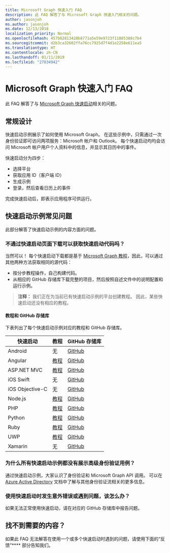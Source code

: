```yaml
---
title: Microsoft Graph 快速入门 FAQ
description: 此 FAQ 解答了与 Microsoft Graph 快速入门相关的问题。
author: jasonjoh
ms.author: jasonjoh
ms.date: 12/13/2018
localization_priority: Normal
ms.openlocfilehash: 457b82813420b8771a5e59e9723f11885388c7b4
ms.sourcegitcommit: d2b3ca32602ffa76cc7925d7f4d1e2258e611ea5
ms.translationtype: HT
ms.contentlocale: zh-CN
ms.lasthandoff: 01/11/2019
ms.locfileid: "27834942"
---
```

# <a name="microsoft-graph-quick-start-faq"></a>Microsoft Graph 快速入门 FAQ

此 FAQ 解答了与 [Microsoft Graph 快速启动](https://developer.microsoft.com/graph/quick-start)相关的问题。

## <a name="general-design"></a>常规设计

快速启动示例展示了如何使用 Microsoft Graph。 在这些示例中，只需通过一次身份验证即可访问两项服务：Microsoft 帐户和 Outlook。 每个快速启动均均会访问 Microsoft 帐户用户个人资料中的信息，并显示其日历中的事件。

快速启动分为四步：

- 选择平台
- 获取应用 ID（客户端 ID）
- 生成示例
- 登录，然后查看日历上的事件

完成快速启动后，即表示应用程序可供运行。

## <a name="general-quick-start-sample-questions"></a>快速启动示例常见问题

<!-- markdownlint-disable MD026 -->

此部分解答了快速启动示例的内容方面的问题。

### <a name="can-i-get-the-quick-start-code-without-downloading-through-the-quick-start-page"></a>不通过快速启动页面下载可以获取快速启动代码吗？

当然可以！ 每个快速启动下载都是基于 [Microsoft Graph 教程](tutorials.md)，因此，可以通过其他两种方法获取相同的源代码：

- 按分步教程操作，自己构建代码。
- 从相应的 GitHub 存储库下载完整的项目，然后按照自述文件中的说明配置和运行示例。

> **注释：** 我们正在为当前已有快速启动示例的平台创建教程。 因此，某些快速启动还没有相应的教程。

#### <a name="tutorials-and-github-repositories"></a>教程和 GitHub 存储库

下表列出了每个快速启动示例对应的教程和 GitHub 存储库。

| 快速启动 | 教程 | GitHub 存储库 |
|-------------|----------|-------------------|
| Android | 无 | [GitHub](https://github.com/microsoftgraph/android-java-connect-sample) |
| Angular | [教程](/graph/tutorials/angular) | [GitHub](https://github.com/microsoftgraph/msgraph-training-angularspa) |
| ASP.NET MVC | [教程](/graph/tutorials/aspnet) | [GitHub](https://github.com/microsoftgraph/msgraph-training-aspnetmvcapp) |
| iOS Swift | 无 | [GitHub](https://github.com/microsoftgraph/ios-swift-connect-sample) |
| iOS Objective-C | 无 | [GitHub](https://github.com/microsoftgraph/ios-objectivec-connect-rest-sample) |
| Node.js | [教程](/graph/tutorials/node) | [GitHub](https://github.com/microsoftgraph/msgraph-training-nodeexpressapp) |
| PHP | [教程](/graph/tutorials/php) | [GitHub](https://github.com/microsoftgraph/msgraph-training-phpapp) |
| Python | [教程](/graph/tutorials/python) | [GitHub](https://github.com/microsoftgraph/msgraph-training-pythondjangoapp) |
| Ruby | [教程](/graph/tutorials/ruby) | [GitHub](https://github.com/microsoftgraph/msgraph-training-rubyrailsapp) |
| UWP | [教程](/graph/tutorials/uwp) | [GitHub](https://github.com/microsoftgraph/msgraph-training-uwp) |
| Xamarin | 无 | [GitHub](https://github.com/microsoftgraph/xamarin-csharp-connect-sample) |

### <a name="why-dont-any-of-the-quick-start-samples-show-advanced-authentication-use-cases"></a>为什么所有快速启动示例都没有展示高级身份验证用例？

通过快速启动示例，大家认识了身份验证和 Microsoft Graph API 调用。 可以在 [Azure Active Directory](https://docs.microsoft.com/azure/active-directory/develop/authentication-scenarios) 文档中了解与其他身份验证流相关的更多信息。

### <a name="what-if-i-run-into-an-unexpected-error-or-problem-with-a-quick-start"></a>使用快速启动时发生意外错误或遇到问题，该怎么办？

如果无法正常使用快速启动，请在对应的 GitHub 存储库中报告问题。

## <a name="didnt-find-what-you-need"></a>找不到需要的内容？

如果此 FAQ 无法解答在使用一个或多个快速启动时遇到的问题，请使用下面的“反馈”**** 部分告知我们。
